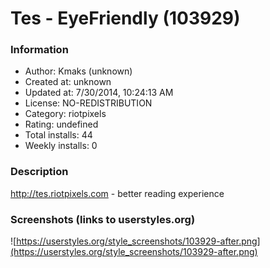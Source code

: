 # Tes - EyeFriendly (103929)

### Information
- Author: Kmaks (unknown)
- Created at: unknown
- Updated at: 7/30/2014, 10:24:13 AM
- License: NO-REDISTRIBUTION
- Category: riotpixels
- Rating: undefined
- Total installs: 44
- Weekly installs: 0


### Description
http://tes.riotpixels.com - better reading experience


### Screenshots (links to userstyles.org)
![https://userstyles.org/style_screenshots/103929-after.png](https://userstyles.org/style_screenshots/103929-after.png)


